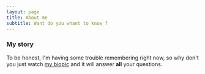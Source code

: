 ```yaml
---
layout: page
title: About me
subtitle: Want do you whant to know ?
---
```


### My story

To be honest, I'm having some trouble remembering right now, so why don't you just watch [my biopic](https://en.wikipedia.org/wiki/Monty_Python_and_the_Holy_Grail) and it will answer **all** your questions.
